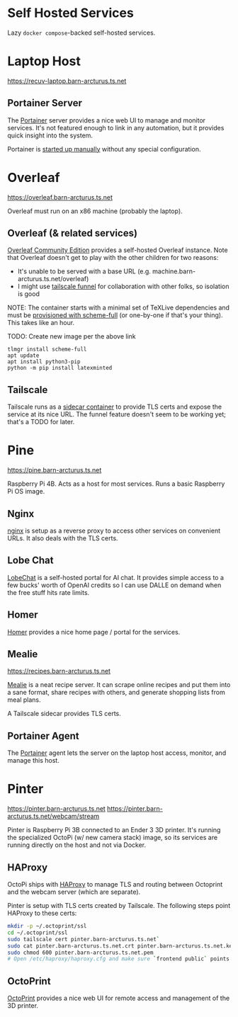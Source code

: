# Self Hosted Services
Lazy `docker compose`-backed self-hosted services.

# Laptop Host
https://recuv-laptop.barn-arcturus.ts.net

## Portainer Server
The [Portainer](https://www.portainer.io/) server provides a nice web UI to manage and monitor services. It's not featured enough to link in any automation, but it provides quick insight into the system.

Portainer is [started up manually](https://docs.portainer.io/start/install-ce/server/docker/linux) without any special configuration.

# Overleaf
https://overleaf.barn-arcturus.ts.net

Overleaf must run on an x86 machine (probably the laptop).

## Overleaf (& related services)
[Overleaf Community Edition](https://github.com/overleaf/overleaf) provides a self-hosted Overleaf instance. Note that Overleaf doesn't get to play with the other children for two reasons:
- It's unable to be served with a base URL (e.g. machine.barn-arcturus.ts.net/overleaf)
- I might use [tailscale funnel](https://tailscale.com/kb/1223/funnel) for collaboration with other folks, so isolation is good

NOTE: The container starts with a minimal set of TeXLive dependencies and must be [provisioned with scheme-full](https://shihabkhan1.github.io/overleaf/stepbystep.html#upgrading-texlive) (or one-by-one if that's your thing). This takes like an hour.

TODO: Create new image per the above link
```
tlmgr install scheme-full
apt update
apt install python3-pip
python -m pip install latexminted
```

## Tailscale
Tailscale runs as a [sidecar container](https://tailscale.com/blog/docker-tailscale-guide) to provide TLS certs and expose the service at its nice URL. The funnel feature doesn't seem to be working yet; that's a TODO for later.

# Pine
https://pine.barn-arcturus.ts.net

Raspberry Pi 4B. Acts as a host for most services. Runs a basic Raspberry Pi OS image.

## Nginx
[nginx](https://nginx.org/) is setup as a reverse proxy to access other services on convenient URLs. It also deals with the TLS certs.

## Lobe Chat
[LobeChat](https://lobehub.com/) is a self-hosted portal for AI chat. It provides simple access to a few bucks' worth of OpenAI credits so I can use DALLE on demand when the free stuff hits rate limits.

## Homer
[Homer](https://github.com/bastienwirtz/homer) provides a nice home page / portal for the services.

## Mealie
https://recipes.barn-arcturus.ts.net

[Mealie](https://mealie.io/) is a neat recipe server. It can scrape online recipes and put them into a sane format, share recipes with others, and generate shopping lists from meal plans.

A Tailscale sidecar provides TLS certs.

## Portainer Agent
The [Portainer](https://www.portainer.io/) agent lets the server on the laptop host access, monitor, and manage this host.

# Pinter
https://pinter.barn-arcturus.ts.net
https://pinter.barn-arcturus.ts.net/webcam/stream

Pinter is Raspberry Pi 3B connected to an Ender 3 3D printer. It's running the specialized OctoPi (w/ new camera stack) image, so its services are running directly on the host and not via Docker.

## HAProxy

OctoPi ships with [HAProxy](https://www.haproxy.org/) to manage TLS and routing between Octoprint and the webcam server (which are separate).

Pinter is setup with TLS certs created by Tailscale. The following steps point HAProxy to these certs:

```bash
mkdir -p ~/.octoprint/ssl
cd ~/.octoprint/ssl
sudo tailscale cert pinter.barn-arcturus.ts.net`
sudo cat pinter.barn-arcturus.ts.net.crt pinter.barn-arcturus.ts.net.key > pinter.barn-arcturus.ts.net.pem
sudo chmod 600 pinter.barn-arcturus.ts.net.pem
# Open /etc/haproxy/haproxy.cfg and make sure `frontend public` points its SSL config to `/home/pi/.octoprint/ssl/pinter.barn-arcturus.ts.net.pem`
```

## OctoPrint

[OctoPrint](https://octoprint.org/) provides a nice web UI for remote access and management of the 3D printer.
